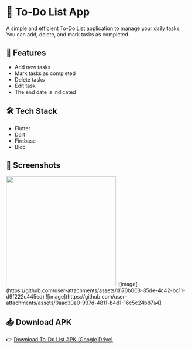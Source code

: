 # 📝 To-Do List App

A simple and efficient To-Do List application to manage your daily tasks. You can add, delete, and mark tasks as completed.

## 🚀 Features

- Add new tasks
- Mark tasks as completed
- Delete tasks
- Edit task
- The end date is indicated
## 🛠️ Tech Stack

- Flutter
- Dart 
- Firebase
- Bloc

## 📱 Screenshots

<!-- Add screenshots if you have -->
<img src="screenshots/home_screen.png" width="300"/>
![image](https://github.com/user-attachments/assets/d170b003-85de-4c42-bc11-d9f222c445ed)
![image](https://github.com/user-attachments/assets/0aac30a0-937d-4811-b4d1-16c5c24b87a4)

## 📥 Download APK

👉 [Download To-Do List APK (Google Drive)](https://drive.google.com/file/d/1IEYnEM1ePANhE0K4o9AwxELnSc8Rz8ZD/view?usp=sharing)
